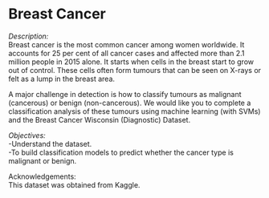 # Breast Cancer

*Description:*  
Breast cancer is the most common cancer among women worldwide. It accounts for 25 per cent of all cancer cases and affected more than 2.1 million people in 2015 alone. It starts when cells in the breast start to grow out of control. These cells often form tumours that can be seen on X-rays or felt as a lump in the breast area.

A major challenge in detection is how to classify tumours as malignant (cancerous) or benign (non-cancerous). We would like you to complete a classification analysis of these tumours using machine learning (with SVMs) and the Breast Cancer Wisconsin (Diagnostic) Dataset.  

*Objectives:*  
-Understand the dataset.  
-To build classification models to predict whether the cancer type is malignant or benign.  

Acknowledgements:  
This dataset was obtained from Kaggle.

